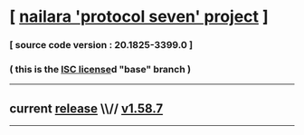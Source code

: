 
# [ [nailara 'protocol seven' project](http://src.nailara.net/) ]

### [ source code version : 20.1825-3399.0 ]

### ( this is the [ISC license](license)d "base" branch )
---
## current [release](https://github.com/anotherlink/nailara/releases) \\\\// [v1.58.7](https://github.com/anotherlink/nailara/releases/tag/v1.58.7)
---

